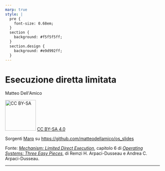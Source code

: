 ```yaml
---
marp: true
style: |
  pre {
    font-size: 0.68em;
  }
  section { 
    background: #f5f5f5ff;
  }
  section.design {
    background: #e9d992ff;
  }
---
```


# Esecuzione diretta limitata

Matteo Dell'Amico

<a href="https://creativecommons.org/licenses/by-sa/4.0/"><img src="https://mirrors.creativecommons.org/presskit/buttons/88x31/png/by-sa.png" alt="CC BY-SA" width="100" /></a> [CC BY-SA 4.0](https://creativecommons.org/licenses/by-sa/4.0/)

Sorgenti [Marp](https://marp.app/) su https://github.com/matteodellamico/os_slides

Fonte: [*Mechanism: Limited Direct Execution*](https://pages.cs.wisc.edu/~remzi/OSTEP/cpu-mechanisms.pdf), capitolo 6 di [*Operating Systems: Three Easy Pieces*](http://pages.cs.wisc.edu/~remzi/OSTEP/), di Remzi H. Arpaci-Dusseau e Andrea C. Arpaci-Dusseau.

---

